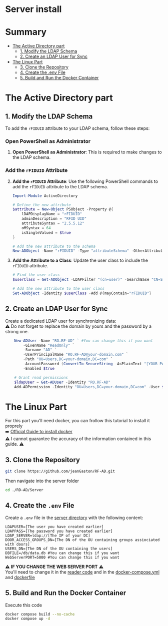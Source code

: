 # Server install

# **Summary**
- [The Active Directory part](./server.md/#the-active-directory-part)
    - [1. Modify the LDAP Schema](./server.md/#1-modify-the-ldap-schema)  
    - [2. Create an LDAP User for Sync](./server.md/#2-create-an-ldap-user-for-sync)
- [The Linux Part](./server.md/#the-linux-part)
    - [3. Clone the Repository](./server.md/#3-clone-the-repository)
    - [4. Create the .env File](./server.md/#4-create-the-env-file)
    - [5. Build and Run the Docker Container](./server.md/#5-build-and-run-the-docker-container)

# The Active Directory part

## 1. Modify the LDAP Schema

To add the `rFIDUID` attribute to your LDAP schema, follow these steps:

### Open PowerShell as Administrator

1. **Open PowerShell as Administrator**: This is required to make changes to the LDAP schema.

### Add the `rFIDUID` Attribute

2. **Add the `rFIDUID` Attribute**: Use the following PowerShell commands to add the `rFIDUID` attribute to the LDAP schema.

   ```powershell
   Import-Module ActiveDirectory

   # Define the new attribute
   $attribute = New-Object PSObject -Property @{
       lDAPDisplayName = "rFIDUID"
       adminDescription = "RFID UID"
       attributeSyntax = "2.5.5.12"
       oMSyntax = 64
       isSingleValued = $true
   }

   # Add the new attribute to the schema
   New-ADObject -Name "rFIDUID" -Type "attributeSchema" -OtherAttributes $attribute

3. **Add the Attribute to a Class**: Update the user class to include the `rFIDUID` attribute.
    ```powershell
    # Find the user class
    $userClass = Get-ADObject -LDAPFilter "(cn=user)" -SearchBase "CN=Schema,CN=Configuration,DC=your-domain,DC=com" -SearchScope Base

    # Add the new attribute to the user class
    Set-ADObject -Identity $userClass -Add @{mayContain="rFIDUID"}
    ```

## 2. Create an LDAP User for Sync
Create a dedicated LDAP user for synchronizing data:  
⚠️ Do not forget to replace the domain by yours and the password by a strong one.
```powershell
    New-ADUser -Name "RO.RF-AD" ` #You can change this if you want 
        -GivenName "ReadOnly" `
        -Surname "AD" `
        -UserPrincipalName "RO.RF-AD@your-domain.com" `
        -Path "OU=Users,DC=your-domain,DC=com" `
        -AccountPassword (ConvertTo-SecureString -AsPlainText "[YOUR PASSWORD]" -Force) `
        -Enabled $true

    # Grant read permissions
    $ldapUser = Get-ADUser -Identity "RO.RF-AD"
    Add-ADPermission -Identity "OU=Users,DC=your-domain,DC=com" -User $ldapUser -AccessRights ReadProperty
```

# The Linux Part

For this part you'll need docker, you can frollow this tutorial to install it proprely  
➡️ [Official Guide to install docker](https://docs.docker.com/engine/install/)  
⚠️ I cannot guarantee the accuracy of the information contained in this guide. ⚠️
## 3. Clone the Repository

```bash
git clone https://github.com/jeanGaston/RF-AD.git
```
Then navigate into the server folder
```bash
cd ./RD-AD/Server
```
## 4. Create the `.env` File

Create a `.env` file in the [server directory](../Server/) with the following content:

```
LDAPUSER=[The user you have created earlier] 
LDAPPASS=[The password you have created earlier]
LDAP_SERVER=ldap://[The IP of your DC] 
DOOR_ACCESS_GROUPS_DN=[The DN of the OU containing groups assiociated with doors]
USERS_DN=[The DN of the OU containing the users]
DBFILE=/db/data.db #You can change this if you want
WebServerPORT=5000 #You can change this if you want 
```
⚠️ **IF YOU CHANGE THE WEB SERVER PORT** ⚠️  
You'll need to change it in the [reader code](../Client/main.py) and in the [docker-compose.yml](../Server/docker-compose.yml) and [dockerfile](../Server/Dockerfile)

## 5. Build and Run the Docker Container

Execute this code 
```bash
docker compose build --no-cache
docker compose up -d
```

